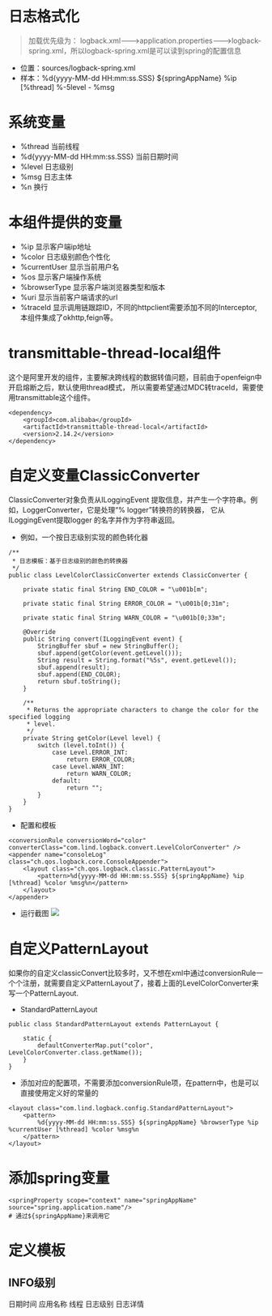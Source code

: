 # 日志格式化
> 加载优先级为： logback.xml--->application.properties--->logback-spring.xml，所以logback-spring.xml是可以读到spring的配置信息
* 位置：sources/logback-spring.xml
* 样本：<pattern>%d{yyyy-MM-dd HH:mm:ss.SSS} ${springAppName} %ip [%thread] %-5level - %msg</pattern>

# 系统变量
* %thread 当前线程
* %d{yyyy-MM-dd HH:mm:ss.SSS} 当前日期时间
* %level 日志级别
* %msg 日志主体
* %n 换行

# 本组件提供的变量
* %ip 显示客户端ip地址
* %color 日志级别颜色个性化
* %currentUser 显示当前用户名
* %os 显示客户端操作系统
* %browserType 显示客户端浏览器类型和版本
* %uri 显示当前客户端请求的url
* %traceId 显示调用链跟踪ID，不同的httpclient需要添加不同的Interceptor,本组件集成了okhttp,feign等。

# transmittable-thread-local组件
这个是阿里开发的组件，主要解决跨线程的数据转值问题，目前由于openfeign中开启熔断之后，默认使用thread模式，
所以需要希望通过MDC转traceId，需要使用transmittable这个组件。
```
<dependency>
    <groupId>com.alibaba</groupId>
    <artifactId>transmittable-thread-local</artifactId>
    <version>2.14.2</version>
</dependency>
```
# 自定义变量ClassicConverter
ClassicConverter对象负责从ILoggingEvent 提取信息，并产生一个字符串。例如，LoggerConverter，它是处理“% logger”转换符的转换器，
它从ILoggingEvent提取logger 的名字并作为字符串返回。
* 例如，一个按日志级别实现的颜色转化器
```
/**
 * 日志模板：基于日志级别的颜色的转换器
 */
public class LevelColorClassicConverter extends ClassicConverter {

	private static final String END_COLOR = "\u001b[m";

	private static final String ERROR_COLOR = "\u001b[0;31m";

	private static final String WARN_COLOR = "\u001b[0;33m";

	@Override
	public String convert(ILoggingEvent event) {
		StringBuffer sbuf = new StringBuffer();
		sbuf.append(getColor(event.getLevel()));
		String result = String.format("%5s", event.getLevel());
		sbuf.append(result);
		sbuf.append(END_COLOR);
		return sbuf.toString();
	}

	/**
	 * Returns the appropriate characters to change the color for the specified logging
	 * level.
	 */
	private String getColor(Level level) {
		switch (level.toInt()) {
			case Level.ERROR_INT:
				return ERROR_COLOR;
			case Level.WARN_INT:
				return WARN_COLOR;
			default:
				return "";
		}
	}
}

```
* 配置和模板
```
<conversionRule conversionWord="color"  converterClass="com.lind.logback.convert.LevelColorConverter" />
<appender name="consoleLog" class="ch.qos.logback.core.ConsoleAppender">
    <layout class="ch.qos.logback.classic.PatternLayout">
        <pattern>%d{yyyy-MM-dd HH:mm:ss.SSS} ${springAppName} %ip [%thread] %color %msg%n</pattern>
    </layout>
</appender>
```
* 运行截图
![](./assets/log-format-1674869046549.png)

# 自定义PatternLayout
如果你的自定义classicConvert比较多时，又不想在xml中通过conversionRule一个个注册，就需要自定义PatternLayout了，接着上面的LevelColorConverter来写一个PatternLayout.
* StandardPatternLayout
```
public class StandardPatternLayout extends PatternLayout {

	static {
		defaultConverterMap.put("color", LevelColorConverter.class.getName());
	}
}
```
* 添加对应的配置项，不需要添加conversionRule项，在pattern中，也是可以直接使用定义好的常量的
```
<layout class="com.lind.logback.config.StandardPatternLayout">
    <pattern>
        %d{yyyy-MM-dd HH:mm:ss.SSS} ${springAppName} %browserType %ip %currentUser [%thread] %color %msg%n
    </pattern>
</layout>
```
# 添加spring变量
```
<springProperty scope="context" name="springAppName" source="spring.application.name"/>
# 通过${springAppName}来调用它
```
# 定义模板
## INFO级别
日期时间 应用名称 线程 日志级别 日志详情
